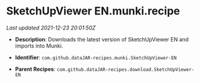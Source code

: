 # SketchUpViewer EN.munki.recipe

_Last updated 2021-12-23 20:01:50Z_

- **Description**: Downloads the latest version of SketchUpViewer EN and imports into Munki.

- **Identifier**: `com.github.dataJAR-recipes.munki.SketchUpViewer-EN`

- **Parent Recipes**: `com.github.dataJAR-recipes.download.SketchUpViewer-EN`

